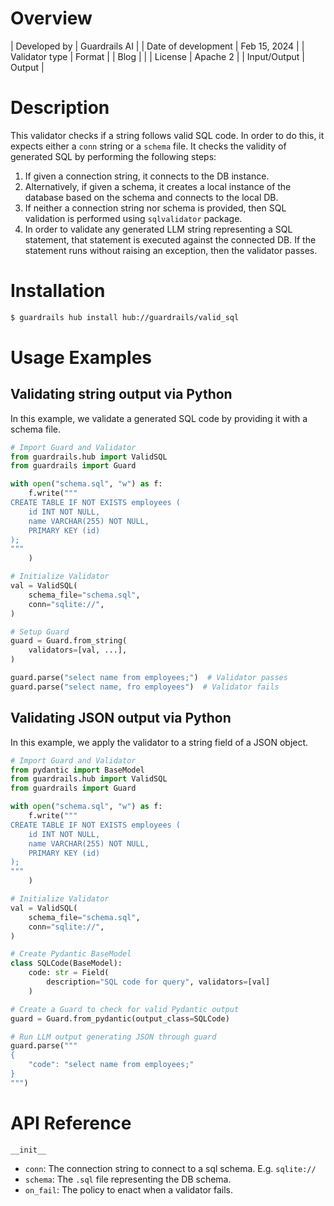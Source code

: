 # Overview

| Developed by | Guardrails AI |
| Date of development | Feb 15, 2024 |
| Validator type | Format |
| Blog |  |
| License | Apache 2 |
| Input/Output | Output |

# Description

This validator checks if a string follows valid SQL code. In order to do this, it expects either a `conn` string or a `schema` file. It checks the validity of generated SQL by performing the following steps:

1. If given a connection string, it connects to the DB instance.
2. Alternatively, if given a schema, it creates a local instance of the database based on the schema and connects to the local DB.
3. If neither a connection string nor schema is provided, then SQL validation is performed using `sqlvalidator` package.
4. In order to validate any generated LLM string representing a SQL statement, that statement is executed against the connected DB. If the statement runs without raising an exception, then the validator passes.

# Installation

```bash
$ guardrails hub install hub://guardrails/valid_sql
```

# Usage Examples

## Validating string output via Python

In this example, we validate a generated SQL code by providing it with a schema file.

```python
# Import Guard and Validator
from guardrails.hub import ValidSQL
from guardrails import Guard

with open("schema.sql", "w") as f:
    f.write("""
CREATE TABLE IF NOT EXISTS employees (
    id INT NOT NULL,
    name VARCHAR(255) NOT NULL,
    PRIMARY KEY (id)
);
"""
    )

# Initialize Validator
val = ValidSQL(
    schema_file="schema.sql",
    conn="sqlite://",
)

# Setup Guard
guard = Guard.from_string(
    validators=[val, ...],
)

guard.parse("select name from employees;")  # Validator passes
guard.parse("select name, fro employees")  # Validator fails
```

## Validating JSON output via Python

In this example, we apply the validator to a string field of a JSON object.

```python
# Import Guard and Validator
from pydantic import BaseModel
from guardrails.hub import ValidSQL
from guardrails import Guard

with open("schema.sql", "w") as f:
    f.write("""
CREATE TABLE IF NOT EXISTS employees (
    id INT NOT NULL,
    name VARCHAR(255) NOT NULL,
    PRIMARY KEY (id)
);
"""
    )

# Initialize Validator
val = ValidSQL(
    schema_file="schema.sql",
    conn="sqlite://",
)

# Create Pydantic BaseModel
class SQLCode(BaseModel):
    code: str = Field(
        description="SQL code for query", validators=[val]
    )

# Create a Guard to check for valid Pydantic output
guard = Guard.from_pydantic(output_class=SQLCode)

# Run LLM output generating JSON through guard
guard.parse("""
{
    "code": "select name from employees;"
}
""")
```


# API Reference

`__init__`

- `conn`: The connection string to connect to a sql schema. E.g. `sqlite://`
- `schema`: The `.sql` file representing the DB schema.
- `on_fail`: The policy to enact when a validator fails.
